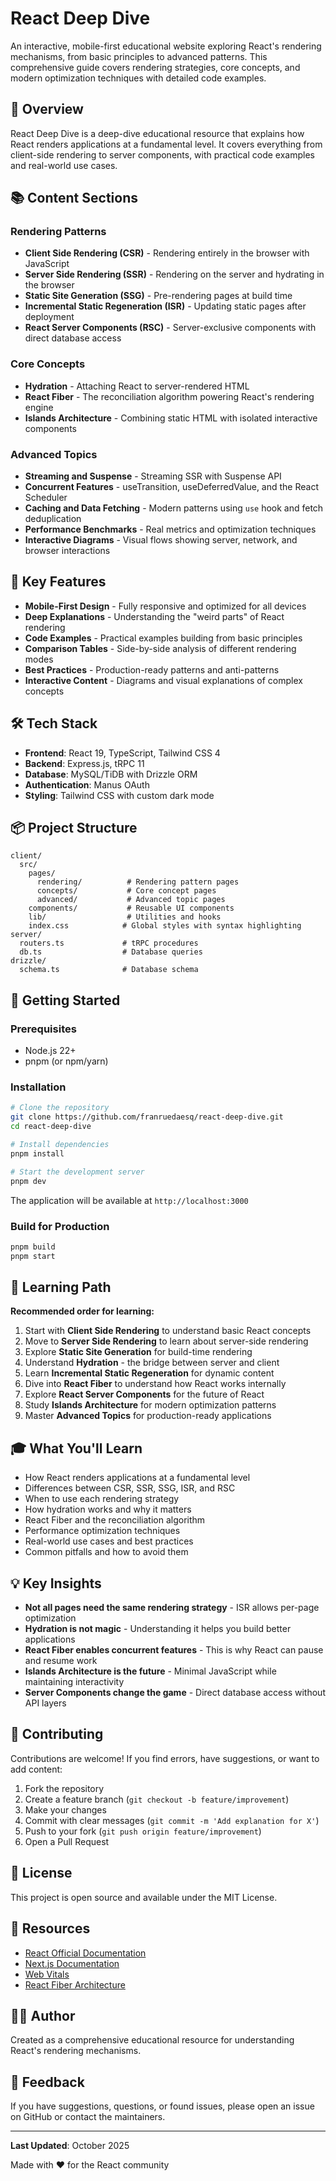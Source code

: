 # React Deep Dive

An interactive, mobile-first educational website exploring React's rendering mechanisms, from basic principles to advanced patterns. This comprehensive guide covers rendering strategies, core concepts, and modern optimization techniques with detailed code examples.

## 🎯 Overview

React Deep Dive is a deep-dive educational resource that explains how React renders applications at a fundamental level. It covers everything from client-side rendering to server components, with practical code examples and real-world use cases.

## 📚 Content Sections

### Rendering Patterns
- **Client Side Rendering (CSR)** - Rendering entirely in the browser with JavaScript
- **Server Side Rendering (SSR)** - Rendering on the server and hydrating in the browser
- **Static Site Generation (SSG)** - Pre-rendering pages at build time
- **Incremental Static Regeneration (ISR)** - Updating static pages after deployment
- **React Server Components (RSC)** - Server-exclusive components with direct database access

### Core Concepts
- **Hydration** - Attaching React to server-rendered HTML
- **React Fiber** - The reconciliation algorithm powering React's rendering engine
- **Islands Architecture** - Combining static HTML with isolated interactive components

### Advanced Topics
- **Streaming and Suspense** - Streaming SSR with Suspense API
- **Concurrent Features** - useTransition, useDeferredValue, and the React Scheduler
- **Caching and Data Fetching** - Modern patterns using `use` hook and fetch deduplication
- **Performance Benchmarks** - Real metrics and optimization techniques
- **Interactive Diagrams** - Visual flows showing server, network, and browser interactions

## 🚀 Key Features

- **Mobile-First Design** - Fully responsive and optimized for all devices
- **Deep Explanations** - Understanding the "weird parts" of React rendering
- **Code Examples** - Practical examples building from basic principles
- **Comparison Tables** - Side-by-side analysis of different rendering modes
- **Best Practices** - Production-ready patterns and anti-patterns
- **Interactive Content** - Diagrams and visual explanations of complex concepts

## 🛠️ Tech Stack

- **Frontend**: React 19, TypeScript, Tailwind CSS 4
- **Backend**: Express.js, tRPC 11
- **Database**: MySQL/TiDB with Drizzle ORM
- **Authentication**: Manus OAuth
- **Styling**: Tailwind CSS with custom dark mode

## 📦 Project Structure

```
client/
  src/
    pages/
      rendering/          # Rendering pattern pages
      concepts/           # Core concept pages
      advanced/           # Advanced topic pages
    components/           # Reusable UI components
    lib/                  # Utilities and hooks
    index.css            # Global styles with syntax highlighting
server/
  routers.ts             # tRPC procedures
  db.ts                  # Database queries
drizzle/
  schema.ts              # Database schema
```

## 🏃 Getting Started

### Prerequisites
- Node.js 22+
- pnpm (or npm/yarn)

### Installation

```bash
# Clone the repository
git clone https://github.com/franruedaesq/react-deep-dive.git
cd react-deep-dive

# Install dependencies
pnpm install

# Start the development server
pnpm dev
```

The application will be available at `http://localhost:3000`

### Build for Production

```bash
pnpm build
pnpm start
```

## 📖 Learning Path

**Recommended order for learning:**

1. Start with **Client Side Rendering** to understand basic React concepts
2. Move to **Server Side Rendering** to learn about server-side rendering
3. Explore **Static Site Generation** for build-time rendering
4. Understand **Hydration** - the bridge between server and client
5. Learn **Incremental Static Regeneration** for dynamic content
6. Dive into **React Fiber** to understand how React works internally
7. Explore **React Server Components** for the future of React
8. Study **Islands Architecture** for modern optimization patterns
9. Master **Advanced Topics** for production-ready applications

## 🎓 What You'll Learn

- How React renders applications at a fundamental level
- Differences between CSR, SSR, SSG, ISR, and RSC
- When to use each rendering strategy
- How hydration works and why it matters
- React Fiber and the reconciliation algorithm
- Performance optimization techniques
- Real-world use cases and best practices
- Common pitfalls and how to avoid them

## 💡 Key Insights

- **Not all pages need the same rendering strategy** - ISR allows per-page optimization
- **Hydration is not magic** - Understanding it helps you build better applications
- **React Fiber enables concurrent features** - This is why React can pause and resume work
- **Islands Architecture is the future** - Minimal JavaScript while maintaining interactivity
- **Server Components change the game** - Direct database access without API layers

## 🤝 Contributing

Contributions are welcome! If you find errors, have suggestions, or want to add content:

1. Fork the repository
2. Create a feature branch (`git checkout -b feature/improvement`)
3. Make your changes
4. Commit with clear messages (`git commit -m 'Add explanation for X'`)
5. Push to your fork (`git push origin feature/improvement`)
6. Open a Pull Request

## 📝 License

This project is open source and available under the MIT License.

## 🔗 Resources

- [React Official Documentation](https://react.dev)
- [Next.js Documentation](https://nextjs.org/docs)
- [Web Vitals](https://web.dev/vitals/)
- [React Fiber Architecture](https://github.com/acdlite/react-fiber-architecture)

## 👨‍💻 Author

Created as a comprehensive educational resource for understanding React's rendering mechanisms.

## 📧 Feedback

If you have suggestions, questions, or found issues, please open an issue on GitHub or contact the maintainers.

---

**Last Updated**: October 2025

Made with ❤️ for the React community
